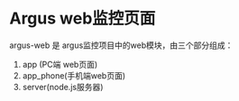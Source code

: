 # Argus web监控页面

argus-web 是 argus监控项目中的web模块，由三个部分组成：
1. app (PC端 web页面)
2. app_phone(手机端web页面)
3. server(node.js服务器)
